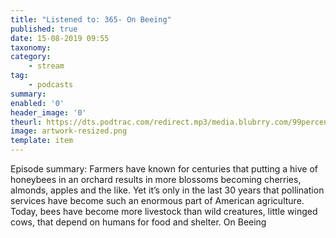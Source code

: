 ```yaml
---
title: "Listened to: 365- On Beeing"
published: true
date: 15-08-2019 09:55
taxonomy:
category:
	- stream
tag:
	- podcasts
summary:
enabled: '0'
header_image: '0'
theurl: https://dts.podtrac.com/redirect.mp3/media.blubrry.com/99percentinvisible/dovetail.prxu.org/96/c22e3999-d997-482a-8dd2-cd1050fc5713/365_On_Beeing_pt01.mp3
image: artwork-resized.png
template: item
---
```

 
Episode summary: Farmers have known for centuries that putting a hive of honeybees in an orchard results in more blossoms becoming cherries, almonds, apples and the like. Yet it’s only in the last 30 years that pollination services have become such an enormous part of American agriculture. Today, bees have become more livestock than wild creatures, little winged cows, that depend on humans for food and shelter. On Beeing
